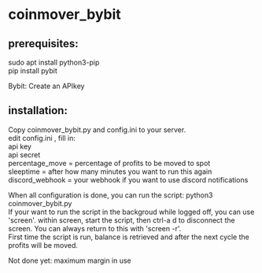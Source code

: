 # coinmover_bybit

## prerequisites:  
sudo apt install python3-pip  
pip install pybit  

Bybit: Create an APIkey 

## installation:  
Copy coinmover_bybit.py and config.ini to your server.  
edit config.ini , fill in:  
api key  
api secret  
percentage_move = percentage of profits to be moved to spot  
sleeptime = after how many minutes you want to run this again  
discord_webhook = your webhook if you want to use discord notifications 

When all configuration is done, you can run the script: python3 coinmover_bybit.py  
If your want to run the script in the backgroud while logged off, you can use 'screen'. within screen, start the script, then ctrl-a d to disconnect the screen. You can always return to this with 'screen -r'.  
First time the script is run, balance is retrieved and after the next cycle the profits will be moved.

Not done yet: 
maximum margin in use
